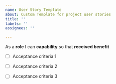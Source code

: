 ```yaml
---
name: User Story Template
about: Custom Template for project user stories
title: ''
labels: ''
assignees: ''

---
```


As a **role** I can **capability** so that **received benefit**

- [ ] Acceptance criteria 1

- [ ] Acceptance criteria 2

- [ ] Acceptance criteria 3
